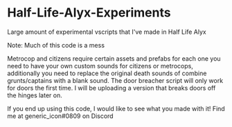 # Half-Life-Alyx-Experiments
Large amount of experimental vscripts that I've made in Half Life Alyx

Note: Much of this code is a mess

Metrocop and citizens require certain assets and prefabs for each one
  you need to have your own custom sounds for citizens or metrocops, additionally you need to replace the original death sounds of combine grunts/captains with a blank sound.
The door breacher script will only work for doors the first time. I will be uploading a version that breaks doors off the hinges later on.

If you end up using this code, I would like to see what you made with it!
  Find me at generic_icon#0809 on Discord
